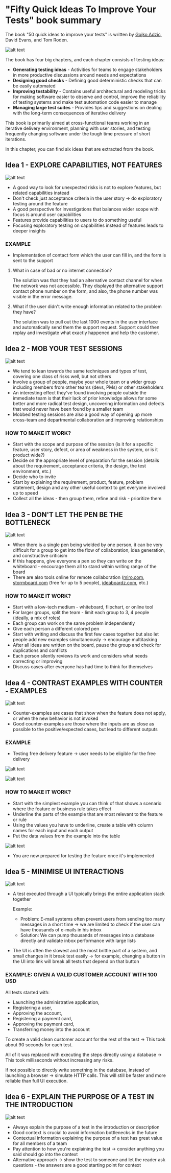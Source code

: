 # "Fifty Quick Ideas To Improve Your Tests" book summary

The book "50 quick ideas to improve your tests" is written by [Gojko Adzic](https://gojko.net/), David Evans, and Tom Roden.

![alt text](/img/book-intro.png)

The book has four big chapters, and each chapter consists of testing ideas:

* **Generating testing ideas** - Activities for teams to engage stakeholders in more productive discussions around needs and expectations
* **Designing good checks** - Defining good deterministic checks that can be easily automated
* **Improving testability** - Contains useful architectural and modeling tricks for making software easier to observe and control, improve the reliability of testing systems and make test automation code easier to manage
* **Managing large test suites** - Provides tips and suggestions on dealing with the long-term consequences of iterative delivery

This book is primarily aimed at cross-functional teams working in an iterative delivery environment, planning with user stories, and testing frequently changing software under the tough time pressure of short iterations.

In this chapter, you can find six ideas that are extracted from the book.

## Idea 1 - EXPLORE CAPABILITIES, NOT FEATURES

![alt text](/img/book-idea-1.png)

* A good way to look for unexpected risks is not to explore features, but
related capabilities instead
* Don't check just acceptance criteria in the user story -> do exploratory testing around the
feature
* A good perspective for investigations that balances wider scope with focus is
around user capabilities
* Features provide capabilities to users to do something useful
* Focusing exploratory testing on capabilities instead of features leads to
deeper insights

### EXAMPLE

* Implementation of contact form which the user can fill in, and the form is sent to
the support

1. What in case of bad or no internet connection? 
		
	The solution was that they had an alternative contact channel for when the network was not accessible. They displayed the alternative support contact phone number on the form, and also, the phone number was visible in the error message.
		
2. What if the user didn't write enough information related to the problem they
have?

	The solution was to pull out the last 1000 events in the user interface and automatically send them the support request. Support could then replay and investigate what exactly happened and help the customer.

## Idea 2 - MOB YOUR TEST SESSIONS

![alt text](/img/book-idea-2.png)

* We tend to lean towards the same techniques and types of test, covering
one class of risks well, but not others
* Involve a group of people, maybe your whole team or a wider group including members from other teams (devs, PMs) or other stakeholders
* An interesting effect they've found involving people outside the immediate team is that their lack of prior knowledge allows for some better and more radical test design, uncovering information and defects that would never have been found by a smaller team
* Mobbed testing sessions are also a good way of opening up more cross-team
and departmental collaboration and improving relationships

### HOW TO MAKE IT WORK?

* Start with the scope and purpose of the session (is it for a specific feature, user story, defect, or area of weakness in the system, or is it product wide?)
* Decide on the appropriate level of preparation for the session (details about the requirement, acceptance criteria, the design, the test environment, etc.)
* Decide who to invite
* Start by explaining the requirement, product, feature, problem statement,
design and any other useful context to get everyone involved up to speed
* Collect all the ideas - then group them, refine and risk - prioritize them

## Idea 3 - DON'T LET THE PEN BE THE BOTTLENECK

![alt text](/img/book-idea-3.png)

* When there is a single pen being wielded by one person, it can be very
difficult for a group to get into the flow of collaboration, idea generation, and constructive criticism
* If this happens, give everyone a pen so they can write on the whiteboard - encourage them all to stand within writing range of the board
* There are also tools online for remote collaboration ([miro.com](http://miro.com/), [stormboard.com](http://stormboard.com/) (free for up to 5 people), [ideaboardz.com](http://ideaboardz.com/), etc.)

### HOW TO MAKE IT WORK?

* Start with a low-tech medium - whiteboard, flipchart, or online tool
* For larger groups, split the team - limit each group to 3, 4 people (ideally, a mix of roles)
* Each group can work on the same problem independently
* Give each person a different colored pen
* Start with writing and discuss the first few cases together but also let people
add new examples simultaneously -> encourage multitasking
* After all ideas are written on the board, pause the group and check for
duplications and conflicts
* Each person silently reviews its work and considers what needs correcting or improving
* Discuss cases after everyone has had time to think for themselves

## Idea 4 - CONTRAST EXAMPLES WITH COUNTER - EXAMPLES

![alt text](/img/book-idea-4.png)

* Counter-examples are cases that show when the feature does not apply, or
when the new behavior is not invoked
* Good counter-examples are those where the inputs are as close as possible
to the positive/expected cases, but lead to different outputs

### EXAMPLE

* Testing free delivery feature -> user needs to be eligible for the free delivery

![alt text](/img/book-business-rule.png)

![alt text](/img/book-cases.png)

### HOW TO MAKE IT WORK?

* Start with the simplest example you can think of that shows a scenario where
the feature or business rule takes effect
* Underline the parts of the example that are most relevant to the feature or
rule
* Using the values you have to underline, create a table with column names for each input and each output
* Put the data values from the example into the table

![alt text](/img/book-input-output.png)

* You are now prepared for testing the feature once it's implemented

## Idea 5 - MINIMISE UI INTERACTIONS

![alt text](/img/book-idea-5.png)

* A test executed through a UI typically brings the entire application stack
together
	
	Example: 
	
	* Problem: E-mail systems often prevent users from sending too many
messages in a short time -> we are limited to check if the user can have thousands of e-mails in his inbox
	* Solution: We can pump thousands of messages into a database directly and
validate inbox performance with large lists

* The UI is often the slowest and the most brittle part of a system, and small
changes in it break test easily -> for example, changing a button in the UI into link will break all tests that depend on that button
	
	

### EXAMPLE: GIVEN A VALID CUSTOMER ACCOUNT WITH 100 USD

All tests started with:

* Launching the administrative application,
* Registering a user,
* Approving the account,
* Registering a payment card,
* Approving the payment card,
* Transferring money into the account

To create a valid clean customer account for the rest of the test -> This took about 90 seconds for each test.

All of it was replaced with executing the steps directly using a database -> This took milliseconds without increasing any risks.

If not possible to directly write something in the database, instead of
launching a browser -> simulate HTTP calls. This will still be faster and more reliable than full UI execution.

## Idea 6 - EXPLAIN THE PURPOSE OF A TEST IN THE INTRODUCTION

![alt text](/img/book-idea-6.png)

* Always explain the purpose of a test in the introduction or description
* Good context is crucial to avoid information bottlenecks in the future
* Contextual information explaining the purpose of a test has great value for all members of a team
* Pay attention to how you're explaining the test -> consider anything you
said should go into the context
* Alternative approach -> show the test to someone and let the reader ask
questions - the answers are a good starting point for context